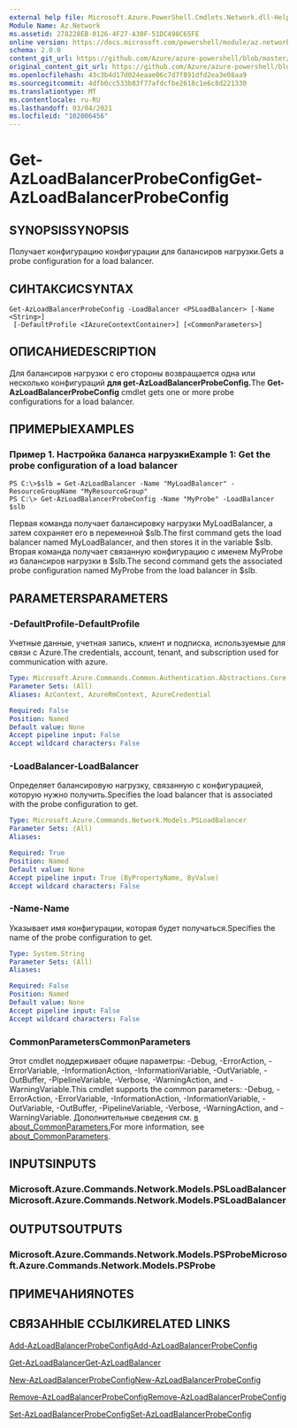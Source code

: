 ```yaml
---
external help file: Microsoft.Azure.PowerShell.Cmdlets.Network.dll-Help.xml
Module Name: Az.Network
ms.assetid: 278228EB-0126-4F27-A30F-51DC498C65FE
online version: https://docs.microsoft.com/powershell/module/az.network/get-azloadbalancerprobeconfig
schema: 2.0.0
content_git_url: https://github.com/Azure/azure-powershell/blob/master/src/Network/Network/help/Get-AzLoadBalancerProbeConfig.md
original_content_git_url: https://github.com/Azure/azure-powershell/blob/master/src/Network/Network/help/Get-AzLoadBalancerProbeConfig.md
ms.openlocfilehash: 43c3b4d17d024eaae06c7d7f891dfd2ea3e08aa9
ms.sourcegitcommit: 4dfb0cc533b83f77afdcfbe2618c1e6c8d221330
ms.translationtype: MT
ms.contentlocale: ru-RU
ms.lasthandoff: 03/04/2021
ms.locfileid: "102006456"
---
```

# <span data-ttu-id="3a4f6-101">Get-AzLoadBalancerProbeConfig</span><span class="sxs-lookup"><span data-stu-id="3a4f6-101">Get-AzLoadBalancerProbeConfig</span></span>

## <span data-ttu-id="3a4f6-102">SYNOPSIS</span><span class="sxs-lookup"><span data-stu-id="3a4f6-102">SYNOPSIS</span></span>
<span data-ttu-id="3a4f6-103">Получает конфигурацию конфигурации для балансиров нагрузки.</span><span class="sxs-lookup"><span data-stu-id="3a4f6-103">Gets a probe configuration for a load balancer.</span></span>

## <span data-ttu-id="3a4f6-104">СИНТАКСИС</span><span class="sxs-lookup"><span data-stu-id="3a4f6-104">SYNTAX</span></span>

```
Get-AzLoadBalancerProbeConfig -LoadBalancer <PSLoadBalancer> [-Name <String>]
 [-DefaultProfile <IAzureContextContainer>] [<CommonParameters>]
```

## <span data-ttu-id="3a4f6-105">ОПИСАНИЕ</span><span class="sxs-lookup"><span data-stu-id="3a4f6-105">DESCRIPTION</span></span>
<span data-ttu-id="3a4f6-106">Для балансиров нагрузки с его стороны возвращается одна или несколько конфигураций **для get-AzLoadBalancerProbeConfig.**</span><span class="sxs-lookup"><span data-stu-id="3a4f6-106">The **Get-AzLoadBalancerProbeConfig** cmdlet gets one or more probe configurations for a load balancer.</span></span>

## <span data-ttu-id="3a4f6-107">ПРИМЕРЫ</span><span class="sxs-lookup"><span data-stu-id="3a4f6-107">EXAMPLES</span></span>

### <span data-ttu-id="3a4f6-108">Пример 1. Настройка баланса нагрузки</span><span class="sxs-lookup"><span data-stu-id="3a4f6-108">Example 1: Get the probe configuration of a load balancer</span></span>
```
PS C:\>$slb = Get-AzLoadBalancer -Name "MyLoadBalancer" -ResourceGroupName "MyResourceGroup"
PS C:\> Get-AzLoadBalancerProbeConfig -Name "MyProbe" -LoadBalancer $slb
```

<span data-ttu-id="3a4f6-109">Первая команда получает балансировку нагрузки MyLoadBalancer, а затем сохраняет его в переменной $slb.</span><span class="sxs-lookup"><span data-stu-id="3a4f6-109">The first command gets the load balancer named MyLoadBalancer, and then stores it in the variable $slb.</span></span>
<span data-ttu-id="3a4f6-110">Вторая команда получает связанную конфигурацию с именем MyProbe из балансиров нагрузки в $slb.</span><span class="sxs-lookup"><span data-stu-id="3a4f6-110">The second command gets the associated probe configuration named MyProbe from the load balancer in $slb.</span></span>

## <span data-ttu-id="3a4f6-111">PARAMETERS</span><span class="sxs-lookup"><span data-stu-id="3a4f6-111">PARAMETERS</span></span>

### <span data-ttu-id="3a4f6-112">-DefaultProfile</span><span class="sxs-lookup"><span data-stu-id="3a4f6-112">-DefaultProfile</span></span>
<span data-ttu-id="3a4f6-113">Учетные данные, учетная запись, клиент и подписка, используемые для связи с Azure.</span><span class="sxs-lookup"><span data-stu-id="3a4f6-113">The credentials, account, tenant, and subscription used for communication with azure.</span></span>

```yaml
Type: Microsoft.Azure.Commands.Common.Authentication.Abstractions.Core.IAzureContextContainer
Parameter Sets: (All)
Aliases: AzContext, AzureRmContext, AzureCredential

Required: False
Position: Named
Default value: None
Accept pipeline input: False
Accept wildcard characters: False
```

### <span data-ttu-id="3a4f6-114">-LoadBalancer</span><span class="sxs-lookup"><span data-stu-id="3a4f6-114">-LoadBalancer</span></span>
<span data-ttu-id="3a4f6-115">Определяет балансировую нагрузку, связанную с конфигурацией, которую нужно получить.</span><span class="sxs-lookup"><span data-stu-id="3a4f6-115">Specifies the load balancer that is associated with the probe configuration to get.</span></span>

```yaml
Type: Microsoft.Azure.Commands.Network.Models.PSLoadBalancer
Parameter Sets: (All)
Aliases:

Required: True
Position: Named
Default value: None
Accept pipeline input: True (ByPropertyName, ByValue)
Accept wildcard characters: False
```

### <span data-ttu-id="3a4f6-116">-Name</span><span class="sxs-lookup"><span data-stu-id="3a4f6-116">-Name</span></span>
<span data-ttu-id="3a4f6-117">Указывает имя конфигурации, которая будет получаться.</span><span class="sxs-lookup"><span data-stu-id="3a4f6-117">Specifies the name of the probe configuration to get.</span></span>

```yaml
Type: System.String
Parameter Sets: (All)
Aliases:

Required: False
Position: Named
Default value: None
Accept pipeline input: False
Accept wildcard characters: False
```

### <span data-ttu-id="3a4f6-118">CommonParameters</span><span class="sxs-lookup"><span data-stu-id="3a4f6-118">CommonParameters</span></span>
<span data-ttu-id="3a4f6-119">Этот cmdlet поддерживает общие параметры: -Debug, -ErrorAction, -ErrorVariable, -InformationAction, -InformationVariable, -OutVariable, -OutBuffer, -PipelineVariable, -Verbose, -WarningAction, and -WarningVariable.</span><span class="sxs-lookup"><span data-stu-id="3a4f6-119">This cmdlet supports the common parameters: -Debug, -ErrorAction, -ErrorVariable, -InformationAction, -InformationVariable, -OutVariable, -OutBuffer, -PipelineVariable, -Verbose, -WarningAction, and -WarningVariable.</span></span> <span data-ttu-id="3a4f6-120">Дополнительные сведения см. [в about_CommonParameters.](http://go.microsoft.com/fwlink/?LinkID=113216)</span><span class="sxs-lookup"><span data-stu-id="3a4f6-120">For more information, see [about_CommonParameters](http://go.microsoft.com/fwlink/?LinkID=113216).</span></span>

## <span data-ttu-id="3a4f6-121">INPUTS</span><span class="sxs-lookup"><span data-stu-id="3a4f6-121">INPUTS</span></span>

### <span data-ttu-id="3a4f6-122">Microsoft.Azure.Commands.Network.Models.PSLoadBalancer</span><span class="sxs-lookup"><span data-stu-id="3a4f6-122">Microsoft.Azure.Commands.Network.Models.PSLoadBalancer</span></span>

## <span data-ttu-id="3a4f6-123">OUTPUTS</span><span class="sxs-lookup"><span data-stu-id="3a4f6-123">OUTPUTS</span></span>

### <span data-ttu-id="3a4f6-124">Microsoft.Azure.Commands.Network.Models.PSProbe</span><span class="sxs-lookup"><span data-stu-id="3a4f6-124">Microsoft.Azure.Commands.Network.Models.PSProbe</span></span>

## <span data-ttu-id="3a4f6-125">ПРИМЕЧАНИЯ</span><span class="sxs-lookup"><span data-stu-id="3a4f6-125">NOTES</span></span>

## <span data-ttu-id="3a4f6-126">СВЯЗАННЫЕ ССЫЛКИ</span><span class="sxs-lookup"><span data-stu-id="3a4f6-126">RELATED LINKS</span></span>

[<span data-ttu-id="3a4f6-127">Add-AzLoadBalancerProbeConfig</span><span class="sxs-lookup"><span data-stu-id="3a4f6-127">Add-AzLoadBalancerProbeConfig</span></span>](./Add-AzLoadBalancerProbeConfig.md)

[<span data-ttu-id="3a4f6-128">Get-AzLoadBalancer</span><span class="sxs-lookup"><span data-stu-id="3a4f6-128">Get-AzLoadBalancer</span></span>](./Get-AzLoadBalancer.md)

[<span data-ttu-id="3a4f6-129">New-AzLoadBalancerProbeConfig</span><span class="sxs-lookup"><span data-stu-id="3a4f6-129">New-AzLoadBalancerProbeConfig</span></span>](./New-AzLoadBalancerProbeConfig.md)

[<span data-ttu-id="3a4f6-130">Remove-AzLoadBalancerProbeConfig</span><span class="sxs-lookup"><span data-stu-id="3a4f6-130">Remove-AzLoadBalancerProbeConfig</span></span>](./Remove-AzLoadBalancerProbeConfig.md)

[<span data-ttu-id="3a4f6-131">Set-AzLoadBalancerProbeConfig</span><span class="sxs-lookup"><span data-stu-id="3a4f6-131">Set-AzLoadBalancerProbeConfig</span></span>](./Set-AzLoadBalancerProbeConfig.md)


